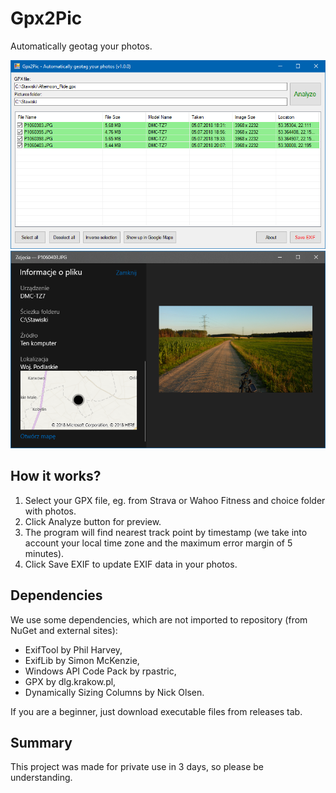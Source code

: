 # Gpx2Pic
Automatically geotag your photos.

![Screenshot](Screenshots/Gpx2Pic.PNG)
![Screenshot](Screenshots/P1060403.PNG)

## How it works?
1. Select your GPX file, eg. from Strava or Wahoo Fitness and choice folder with photos.
2. Click Analyze button for preview.
3. The program will find nearest track point by timestamp (we take into account your local time zone and the maximum error margin of 5 minutes).
4. Click Save EXIF to update EXIF data in your photos.

## Dependencies
We use some dependencies, which are not imported to repository (from NuGet and external sites):
- ExifTool by Phil Harvey,
- ExifLib by Simon McKenzie,
- Windows API Code Pack by rpastric,
- GPX by dlg.krakow.pl,
- Dynamically Sizing Columns by Nick Olsen.

If you are a beginner, just download executable files from releases tab.

## Summary
This project was made for private use in 3 days, so please be understanding.